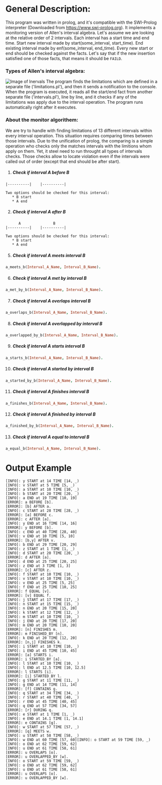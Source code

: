 # General Description:
This program was written in prolog, and it's compatible with the SWI-Prolog interpreter (Downloaded from https://www.swi-prolog.org).
It implements a monitoring version of Allen's interval algebra.
Let's assume we are looking at the relative order of 2 intervals.
Each interval has a start time and end time.
Start new interval made by start(some_interval, start_time).
End existing interval made by enf(some_interval, end_time).
Every new start or end should be checked against the facts.
Let's say that if the new insertion satisfied one of those facts, 
that means it should be `FAILD`.

### Types of Allen's interval algebra:
![Image of Inervals](https://www.researchgate.net/profile/Ioannis_Tsamardinos/publication/230561978/figure/fig2/AS:646067146223617@1531045819115/1-The-13-relations-between-intervals-in-Allens-algebra-Interval-A-is-always-either-at.png)
The program finds the limitations which are defined in a separate file ('limitations.pl'), and then it sends a notification to the console.
When the program is executed, it reads all the start/end fact from another separate file ('intervals.pl'), line by line, and it checks if any of the limitations was apply due to the interval operation.
The program runs automatically right after it executes.


### About the monitor algorithem:
We are try to handle with finding limitations of 13 different intervals within every interval operation.
This situation requires comparing times between those intervals.
Due to the unification of prolog, the comparing is a simple operation who checks only the matches intervals with the limitions whom apply on them.
Yet, it steel need to run throught all types of intervals checks.
Those checks allow to locate violation even if the intervals were called out of order (except that end should be after start).
1. ##### Check if interval A before B 
```      A               B
|----------|	|----------|

Two options should be checked for this interval:
   * B start
   * A end
```
2. ##### Check if interval A after B
```
      A               B
|----------|	|----------|

Two options should be checked for this interval:
   * B start
   * A end
```
5. ##### Check if interval A meets interval B 
```prolog
a_meets_b(Interval_A_Name, Interval_B_Name).
```
6. ##### Check if interval A met by interval B 
```prolog
a_met_by_b(Interval_A_Name, Interval_B_Name).
```
7. ##### Check if interval A overlaps interval B 
```prolog
a_overlaps_b(Interval_A_Name, Interval_B_Name).
```
8. ##### Check if interval A overlapped by interval B 
```prolog
a_overlapped_by_b(Interval_A_Name, Interval_B_Name).
```
9. ##### Check if interval A starts interval B 
```prolog
a_starts_b(Interval_A_Name, Interval_B_Name).
```
10. ##### Check if interval A started by interval B 
```prolog
a_started_by_b(Interval_A_Name, Interval_B_Name).
```
11. ##### Check if interval A finishes interval B 
```prolog
a_finishes_b(Interval_A_Name, Interval_B_Name).
```
12. ##### Check if interval A finished by interval B 
```prolog
a_finished_by_b(Interval_A_Name, Interval_B_Name).
```
13. ##### Check if interval A equal to interval B 
```prolog
a_equal_b(Interval_A_Name, Interval_B_Name).
```

# Output Example
```
[INFO]: y START at 14 TIME [14, _)
[INFO]: v START at 5 TIME [5, _)
[INFO]: a START at 10 TIME [10, _)
[INFO]: b START at 20 TIME [20, _)
[INFO]: a END at 19 TIME [10, 19]
[ERROR]: a BEFORE [b].
[ERROR]: [b] AFTER a.
[INFO]: c START at 28 TIME [28, _)
[ERROR]: [a] BEFORE c.
[ERROR]: c AFTER [a].
[INFO]: y END at 16 TIME [14, 16]
[ERROR]: y BEFORE [b].
[INFO]: c END at 40 TIME [28, 40]
[INFO]: v END at 10 TIME [5, 10]
[ERROR]: [b,y] AFTER v.
[INFO]: b END at 29 TIME [20, 29]
[INFO]: z START at 1 TIME [1, _)
[INFO]: d START at 20 TIME [20, _)
[ERROR]: d AFTER [a].
[INFO]: d END at 25 TIME [20, 25]
[INFO]: z END at 3 TIME [1, 3]
[ERROR]: [c] AFTER z.
[INFO]: f START at 10 TIME [10, _)
[INFO]: v START at 10 TIME [10, _)
[INFO]: v END at 25 TIME [5, 25]
[INFO]: f END at 25 TIME [10, 25]
[ERROR]: f EQUAL [v].
[ERROR]: [v] EQUAL f.
[INFO]: j START at 17 TIME [17, _)
[INFO]: n START at 15 TIME [15, _)
[INFO]: n END at 20 TIME [15, 20]
[INFO]: k START at 12 TIME [12, _)
[INFO]: m START at 10 TIME [10, _)
[INFO]: j END at 20 TIME [17, 20]
[INFO]: m END at 20 TIME [10, 20]
[ERROR]: [n] FINISHES m.
[ERROR]: m FINISHED_BY [n].
[INFO]: k END at 20 TIME [12, 20]
[ERROR]: [n,j] FINISHES k.
[INFO]: i START at 10 TIME [10, _)
[INFO]: i END at 45 TIME [10, 45]
[ERROR]: [a] STARTS i.
[ERROR]: i STARTED_BY [a].
[INFO]: l START at 10 TIME [10, _)
[INFO]: l END at 12.5 TIME [10, 12.5]
[ERROR]: l STARTS [i].
[ERROR]: [i] STARTED_BY l.
[INFO]: g START at 11 TIME [11, _)
[INFO]: g END at 14 TIME [11, 14]
[ERROR]: [f] CONTAINS g.
[INFO]: q START at 34 TIME [34, _)
[INFO]: r START at 40 TIME [40, _)
[INFO]: r END at 45 TIME [40, 45]
[INFO]: q END at 57 TIME [34, 57]
[ERROR]: [r] DURING q.
[INFO]: e START at 1 TIME [1, _)
[INFO]: e END at 14.1 TIME [1, 14.1]
[ERROR]: e CONTAINS [g].
[INFO]: w START at 57 TIME [57, _)
[ERROR]: [q] MEETS w.
[INFO]: u START at 58 TIME [58, _)
[INFO]: w END at 60 TIME [57, 60][INFO]: o START at 59 TIME [59, _)
[INFO]: o END at 62 TIME [59, 62]
[INFO]: u END at 61 TIME [58, 61]
[ERROR]: u OVERLAPS [o].
[ERROR]: u OVERLAPPED_BY [w].
[INFO]: o START at 59 TIME [59, _)
[INFO]: o END at 62 TIME [59, 62]
[INFO]: u END at 61 TIME [58, 61]
[ERROR]: u OVERLAPS [o].
[ERROR]: u OVERLAPPED_BY [w].
```

